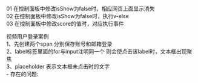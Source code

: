 #  

01 在控制面板中修改isShow为false时，相应网页上面显示消失  
02 在控制面板中修改isShow为false时，执行v-else  
03 在控制面板中修改score的值时，对应执行事件  

视频用户登录案例  
        1、先创建两个span 分别保存账号和邮箱登录  
        2、label标签里面的for与input注明同一个 则会使点击该label时，文本框出现聚焦  
        3、placeholder 表示文本框未点击时的文字  
    - 存在的问题:  
